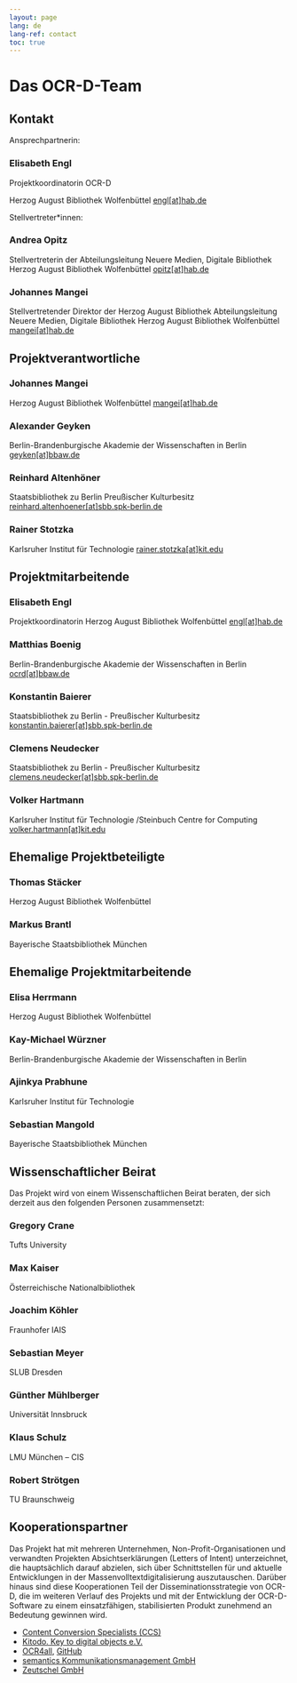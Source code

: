 ```yaml
---
layout: page
lang: de
lang-ref: contact
toc: true
---
```

# Das OCR-D-Team

## Kontakt

Ansprechpartnerin:

### Elisabeth Engl

Projektkoordinatorin OCR-D

Herzog August Bibliothek Wolfenbüttel
[engl[at]hab.de](mailto:engl@hab.de)


Stellvertreter*innen:

### Andrea Opitz

Stellvertreterin der Abteilungsleitung 
Neuere Medien, Digitale Bibliothek
Herzog August Bibliothek Wolfenbüttel
[opitz[at]hab.de](mailto:opitz@hab.de?subject=Anfrage%20via%20OCR-D.de)

### Johannes Mangei

Stellvertretender Direktor der Herzog August Bibliothek
Abteilungsleitung Neuere Medien, Digitale Bibliothek
Herzog August Bibliothek Wolfenbüttel
[mangei[at]hab.de](mailto:mangei@hab.de?subject=Anfrage%20via%20OCR-D.de)

## Projektverantwortliche

### Johannes Mangei

Herzog August Bibliothek Wolfenbüttel
[mangei[at]hab.de](mailto:mangei@hab.de)

### Alexander Geyken

Berlin-Brandenburgische Akademie der Wissenschaften in Berlin
[geyken[at]bbaw.de](mailto:geyken@bbaw.de)

### Reinhard Altenhöner

Staatsbibliothek zu Berlin Preußischer Kulturbesitz
[reinhard.altenhoener[at]sbb.spk-berlin.de](mailto:Reinhard.Altenhoener@sbb.spk-berlin.de)

### Rainer Stotzka

Karlsruher Institut für Technologie
[rainer.stotzka[at]kit.edu](mailto:rainer.stotzka@kit.edu)

## Projektmitarbeitende

### Elisabeth Engl

Projektkoordinatorin
Herzog August Bibliothek Wolfenbüttel
[engl[at]hab.de](mailto:engl@hab.de?subject=Anfrage%20%C3%BCber%20OCR-D.de)

### Matthias Boenig

Berlin-Brandenburgische Akademie der Wissenschaften in Berlin
[ocrd[at]bbaw.de](mailto:ocrd@bbaw.de)

### Konstantin Baierer

Staatsbibliothek zu Berlin - Preußischer Kulturbesitz
[konstantin.baierer[at]sbb.spk-berlin.de](mailto:konstantin.baierer@sbb.spk-berlin.de)

### Clemens Neudecker

Staatsbibliothek zu Berlin - Preußischer Kulturbesitz
[clemens.neudecker[at]sbb.spk-berlin.de](mailto:clemens.neudecker@sbb.spk-berlin.de)

### Volker Hartmann

Karlsruher Institut für Technologie /Steinbuch Centre for Computing
[volker.hartmann[at]kit.edu](mailto:volker.hartmann@kit.edu)

## Ehemalige Projektbeteiligte

### Thomas Stäcker

Herzog August Bibliothek Wolfenbüttel

### Markus Brantl

Bayerische Staatsbibliothek München

## Ehemalige Projektmitarbeitende

### Elisa Herrmann

Herzog August Bibliothek Wolfenbüttel

### Kay-Michael Würzner

Berlin-Brandenburgische Akademie der Wissenschaften in Berlin

### Ajinkya Prabhune

Karlsruher Institut für Technologie

### Sebastian Mangold

Bayerische Staatsbibliothek München

## Wissenschaftlicher Beirat

Das Projekt wird von einem Wissenschaftlichen Beirat beraten, der sich derzeit aus den folgenden Personen zusammensetzt:

### Gregory Crane

Tufts University

### Max Kaiser

Österreichische Nationalbibliothek

### Joachim Köhler

Fraunhofer IAIS

### Sebastian Meyer

SLUB Dresden

### Günther Mühlberger

Universität Innsbruck

### Klaus Schulz

LMU München – CIS

### Robert Strötgen

TU Braunschweig

## Kooperationspartner

Das Projekt hat mit mehreren Unternehmen, Non-Profit-Organisationen und verwandten Projekten Absichtserklärungen (Letters of Intent)
unterzeichnet, die hauptsächlich darauf abzielen, sich über Schnittstellen für und aktuelle Entwicklungen in der Massenvolltextdigitalisierung
auszutauschen. Darüber hinaus sind diese Kooperationen Teil der Disseminationsstrategie von OCR-D, die im weiteren Verlauf des Projekts
und mit der Entwicklung der OCR-D-Software zu einem einsatzfähigen, stabilisierten Produkt zunehmend an Bedeutung gewinnen wird.

* [Content Conversion Specialists (CCS)](https://content-conversion.com/de/) 
* [Kitodo. Key to digital objects e.V.](https://www.kitodo.org/)
* [OCR4all](https://www.uni-wuerzburg.de/zpd/ocr4all), [GitHub](https://github.com/OCR4all)
* [semantics Kommunikationsmanagement GmbH](https://www.semantics.de/)
* [Zeutschel GmbH](https://www.zeutschel.de/de/)
